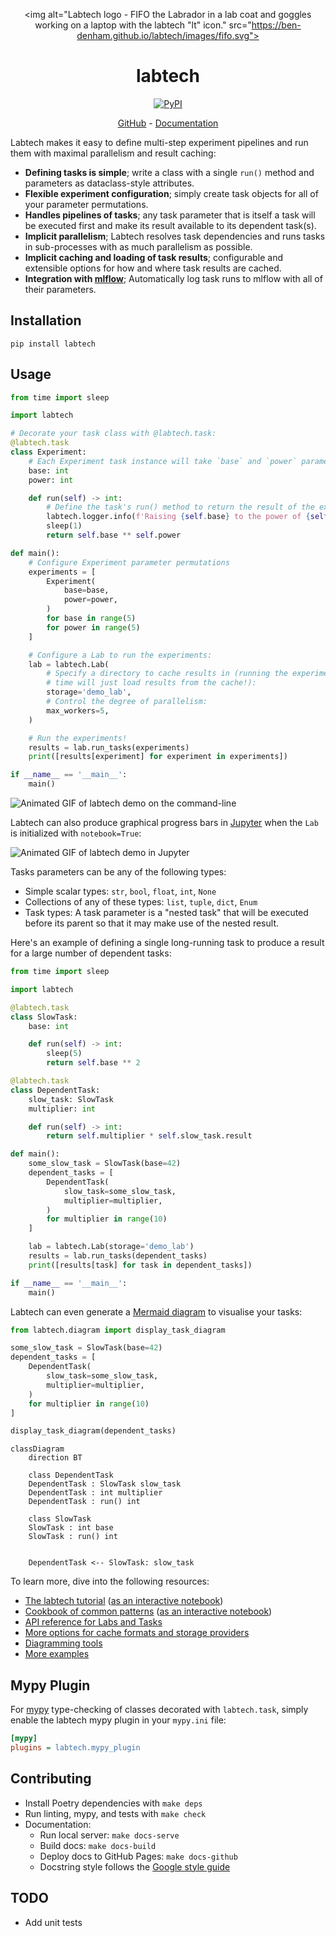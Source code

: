<div align="center">

<img alt="Labtech logo - FIFO the Labrador in a lab coat and goggles working on a laptop with the labtech "lt" icon." src="https://ben-denham.github.io/labtech/images/fifo.svg">

<h1>labtech</h1>

<a href="">
    <img alt="PyPI" src="https://img.shields.io/pypi/v/labtech">
</a>

<p>
    <a href="https://github.com/ben-denham/labtech">GitHub</a> - <a href="https://ben-denham.github.io/labtech">Documentation</a>
</p>

</div>

Labtech makes it easy to define multi-step experiment pipelines and
run them with maximal parallelism and result caching:

* **Defining tasks is simple**; write a class with a single `run()`
  method and parameters as dataclass-style attributes.
* **Flexible experiment configuration**; simply create task objects
  for all of your parameter permutations.
* **Handles pipelines of tasks**; any task parameter that is itself a
  task will be executed first and make its result available to its
  dependent task(s).
* **Implicit parallelism**; Labtech resolves task dependencies and
  runs tasks in sub-processes with as much parallelism as possible.
* **Implicit caching and loading of task results**; configurable and
  extensible options for how and where task results are cached.
* **Integration with [mlflow](https://mlflow.org/)**; Automatically
  log task runs to mlflow with all of their parameters.


## Installation

```
pip install labtech
```


## Usage

<!-- N.B. keep this code in-sync with tests/integration/readme/usage.py -->
```python
from time import sleep

import labtech

# Decorate your task class with @labtech.task:
@labtech.task
class Experiment:
    # Each Experiment task instance will take `base` and `power` parameters:
    base: int
    power: int

    def run(self) -> int:
        # Define the task's run() method to return the result of the experiment:
        labtech.logger.info(f'Raising {self.base} to the power of {self.power}')
        sleep(1)
        return self.base ** self.power

def main():
    # Configure Experiment parameter permutations
    experiments = [
        Experiment(
            base=base,
            power=power,
        )
        for base in range(5)
        for power in range(5)
    ]

    # Configure a Lab to run the experiments:
    lab = labtech.Lab(
        # Specify a directory to cache results in (running the experiments a second
        # time will just load results from the cache!):
        storage='demo_lab',
        # Control the degree of parallelism:
        max_workers=5,
    )

    # Run the experiments!
    results = lab.run_tasks(experiments)
    print([results[experiment] for experiment in experiments])

if __name__ == '__main__':
    main()
```

![Animated GIF of labtech demo on the command-line](https://ben-denham.github.io/labtech/images/labtech-demo.gif)

Labtech can also produce graphical progress bars in
[Jupyter](https://jupyter.org/) when the `Lab` is initialized with
`notebook=True`:

![Animated GIF of labtech demo in Jupyter](https://ben-denham.github.io/labtech/images/labtech-demo-jupyter.gif)

Tasks parameters can be any of the following types:

* Simple scalar types: `str`, `bool`, `float`, `int`, `None`
* Collections of any of these types: `list`, `tuple`, `dict`, `Enum`
* Task types: A task parameter is a "nested task" that will be
  executed before its parent so that it may make use of the nested
  result.

Here's an example of defining a single long-running task to produce a
result for a large number of dependent tasks:

<!-- N.B. keep this code in-sync with tests/integration/readme/dependents_and_mermaid.py -->
```python
from time import sleep

import labtech

@labtech.task
class SlowTask:
    base: int

    def run(self) -> int:
        sleep(5)
        return self.base ** 2

@labtech.task
class DependentTask:
    slow_task: SlowTask
    multiplier: int

    def run(self) -> int:
        return self.multiplier * self.slow_task.result

def main():
    some_slow_task = SlowTask(base=42)
    dependent_tasks = [
        DependentTask(
            slow_task=some_slow_task,
            multiplier=multiplier,
        )
        for multiplier in range(10)
    ]

    lab = labtech.Lab(storage='demo_lab')
    results = lab.run_tasks(dependent_tasks)
    print([results[task] for task in dependent_tasks])

if __name__ == '__main__':
    main()
```

Labtech can even generate a [Mermaid diagram](https://mermaid.js.org/syntax/classDiagram.html)
to visualise your tasks:

<!-- N.B. keep this code in-sync with tests/integration/readme/dependents_and_mermaid.py -->
```python
from labtech.diagram import display_task_diagram

some_slow_task = SlowTask(base=42)
dependent_tasks = [
    DependentTask(
        slow_task=some_slow_task,
        multiplier=multiplier,
    )
    for multiplier in range(10)
]

display_task_diagram(dependent_tasks)
```

```mermaid
classDiagram
    direction BT

    class DependentTask
    DependentTask : SlowTask slow_task
    DependentTask : int multiplier
    DependentTask : run() int

    class SlowTask
    SlowTask : int base
    SlowTask : run() int


    DependentTask <-- SlowTask: slow_task
```

To learn more, dive into the following resources:

* [The labtech tutorial](https://ben-denham.github.io/labtech/tutorial) ([as an interactive notebook](https://mybinder.org/v2/gh/ben-denham/labtech/main?filepath=examples/tutorial.ipynb))
* [Cookbook of common patterns](https://ben-denham.github.io/labtech/cookbook) ([as an interactive notebook](https://mybinder.org/v2/gh/ben-denham/labtech/main?filepath=examples/cookbook.ipynb))
* [API reference for Labs and Tasks](https://ben-denham.github.io/labtech/core)
* [More options for cache formats and storage providers](https://ben-denham.github.io/labtech/caching)
* [Diagramming tools](https://ben-denham.github.io/labtech/diagram)
* [More examples](https://github.com/ben-denham/labtech/tree/main/examples)


## Mypy Plugin

For [mypy](https://mypy-lang.org/) type-checking of classes decorated
with `labtech.task`, simply enable the labtech mypy plugin in your
`mypy.ini` file:

```INI
[mypy]
plugins = labtech.mypy_plugin
```

## Contributing

* Install Poetry dependencies with `make deps`
* Run linting, mypy, and tests with `make check`
* Documentation:
    * Run local server: `make docs-serve`
    * Build docs: `make docs-build`
    * Deploy docs to GitHub Pages: `make docs-github`
    * Docstring style follows the [Google style guide](https://google.github.io/styleguide/pyguide.html#38-comments-and-docstrings)

## TODO

* Add unit tests
